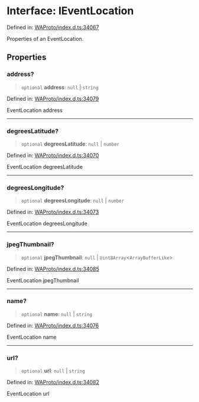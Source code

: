 # Interface: IEventLocation

Defined in: [WAProto/index.d.ts:34067](https://github.com/Fokusdotid/Baileys/blob/deec6cc75a88a82eaeedf16b76aa9218b2c772e3/WAProto/index.d.ts#L34067)

Properties of an EventLocation.

## Properties

### address?

> `optional` **address**: `null` \| `string`

Defined in: [WAProto/index.d.ts:34079](https://github.com/Fokusdotid/Baileys/blob/deec6cc75a88a82eaeedf16b76aa9218b2c772e3/WAProto/index.d.ts#L34079)

EventLocation address

***

### degreesLatitude?

> `optional` **degreesLatitude**: `null` \| `number`

Defined in: [WAProto/index.d.ts:34070](https://github.com/Fokusdotid/Baileys/blob/deec6cc75a88a82eaeedf16b76aa9218b2c772e3/WAProto/index.d.ts#L34070)

EventLocation degreesLatitude

***

### degreesLongitude?

> `optional` **degreesLongitude**: `null` \| `number`

Defined in: [WAProto/index.d.ts:34073](https://github.com/Fokusdotid/Baileys/blob/deec6cc75a88a82eaeedf16b76aa9218b2c772e3/WAProto/index.d.ts#L34073)

EventLocation degreesLongitude

***

### jpegThumbnail?

> `optional` **jpegThumbnail**: `null` \| `Uint8Array`\<`ArrayBufferLike`\>

Defined in: [WAProto/index.d.ts:34085](https://github.com/Fokusdotid/Baileys/blob/deec6cc75a88a82eaeedf16b76aa9218b2c772e3/WAProto/index.d.ts#L34085)

EventLocation jpegThumbnail

***

### name?

> `optional` **name**: `null` \| `string`

Defined in: [WAProto/index.d.ts:34076](https://github.com/Fokusdotid/Baileys/blob/deec6cc75a88a82eaeedf16b76aa9218b2c772e3/WAProto/index.d.ts#L34076)

EventLocation name

***

### url?

> `optional` **url**: `null` \| `string`

Defined in: [WAProto/index.d.ts:34082](https://github.com/Fokusdotid/Baileys/blob/deec6cc75a88a82eaeedf16b76aa9218b2c772e3/WAProto/index.d.ts#L34082)

EventLocation url
